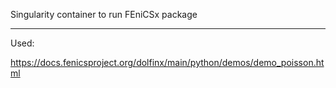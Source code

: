 Singularity container to run FEniCSx package

---

Used:

https://docs.fenicsproject.org/dolfinx/main/python/demos/demo_poisson.html

